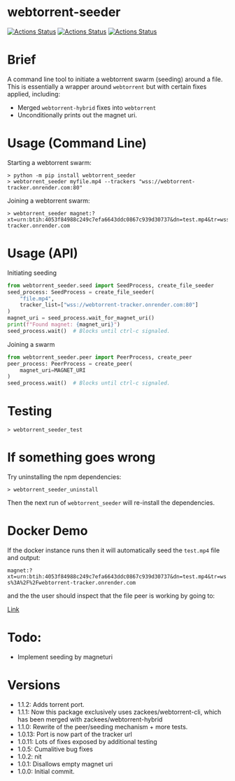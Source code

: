 # webtorrent-seeder


[![Actions Status](https://github.com/zackees/webtorrent-seeder/workflows/MacOS_Tests/badge.svg)](https://github.com/zackees/webtorrent-seeder/actions/workflows/push_macos.yml)
[![Actions Status](https://github.com/zackees/webtorrent-seeder/workflows/Win_Tests/badge.svg)](https://github.com/zackees/webtorrent-seeder/actions/workflows/push_win.yml)
[![Actions Status](https://github.com/zackees/webtorrent-seeder/workflows/Ubuntu_Tests/badge.svg)](https://github.com/zackees/webtorrent-seeder/actions/workflows/push_ubuntu.yml)



# Brief

A command line tool to initiate a webtorrent swarm (seeding) around a file. This is essentially a wrapper
around `webtorrent` but with certain fixes applied, including:
  * Merged `webtorrent-hybrid` fixes into `webtorrent`
  * Unconditionally prints out the magnet uri.

# Usage (Command Line)

Starting a webtorrent swarm:
```
> python -m pip install webtorrent_seeder
> webtorrent_seeder myfile.mp4 --trackers "wss://webtorrent-tracker.onrender.com:80"
```

Joining a webtorrent swarm:
```
> webtorrent_seeder magnet:?xt=urn:btih:4053f84988c249c7efa6643ddc0867c939d30737&dn=test.mp4&tr=wss%3A%2F%2Fwebtorrent-tracker.onrender.com
```

# Usage (API)

Initiating seeding

```py
from webtorrent_seeder.seed import SeedProcess, create_file_seeder
seed_process: SeedProcess = create_file_seeder(
    "file.mp4",
    tracker_list=["wss://webtorrent-tracker.onrender.com:80"]
)
magnet_uri = seed_process.wait_for_magnet_uri()
print(f"Found magnet: {magnet_uri}")
seed_process.wait()  # Blocks until ctrl-c signaled.

```

Joining a swarm
```py
from webtorrent_seeder.peer import PeerProcess, create_peer
peer_process: PeerProcess = create_peer(
    magnet_uri=MAGNET_URI
)
seed_process.wait()  # Blocks until ctrl-c signaled.
```

# Testing

```
> webtorrent_seeder_test
```

# If something goes wrong

Try uninstalling the npm dependencies:

```
> webtorrent_seeder_uninstall
```

Then the next run of `webtorrent_seeder` will re-install the dependencies.


# Docker Demo

If the docker instance runs then it will automatically seed the `test.mp4` file and output:

`magnet:?xt=urn:btih:4053f84988c249c7efa6643ddc0867c939d30737&dn=test.mp4&tr=wss%3A%2F%2Fwebtorrent-tracker.onrender.com`

and the the user should inspect that the file peer is working by going to:

[Link](https://webtorrentseeder.com?magnet=magnet%3A%3Fxt%3Durn%3Abtih%3A4053f84988c249c7efa6643ddc0867c939d30737%26dn%3Dtest.mp4%26tr%3Dwss%253A%252F%252Fwebtorrent-tracker.onrender.com)


# Todo:

  * Implement seeding by magneturi

# Versions
  * 1.1.2: Adds torrent port.
  * 1.1.1: Now this package exclusively uses zackees/webtorrent-cli, which has
           been merged with zackees/webtorrent-hybrid
  * 1.1.0: Rewrite of the peer/seeding mechanism + more tests.
  * 1.0.13: Port is now part of the tracker url
  * 1.0.11: Lots of fixes exposed by additional testing
  * 1.0.5: Cumalitive bug fixes
  * 1.0.2: nit
  * 1.0.1: Disallows empty magnet uri
  * 1.0.0: Initial commit.
